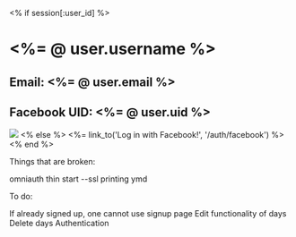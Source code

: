 <% if session[:user_id] %>
  <h1><%= @ user.username %></h1>
  <h2>Email: <%= @ user.email %></h2>
  <h2>Facebook UID: <%= @ user.uid %></h2>
  <img src="<%= @ user.image %>">
<% else %>
  <%= link_to('Log in with Facebook!', '/auth/facebook') %>
<% end %>

Things that are broken:

omniauth               thin start --ssl
printing ymd


To do:

If already signed up, one cannot use signup page
Edit functionality of days
Delete days
Authentication

